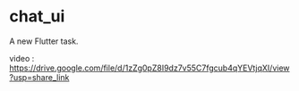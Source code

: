 # chat_ui

A new Flutter task.

video : https://drive.google.com/file/d/1zZg0pZ8I9dz7v55C7fgcub4qYEVtjqXI/view?usp=share_link
